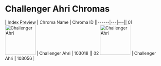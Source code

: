 # Challenger Ahri Chromas

| Index  Preview | Chroma Name | Chroma ID ||------|---|---|| 01  <img src='https://raw.communitydragon.org/latest/plugins/rcp-be-lol-game-data/global/default/v1/champion-chroma-images/103/103018.png' alt='Challenger Ahri' width='100'> | Challenger Ahri | 103018 || 02  <img src='https://raw.communitydragon.org/latest/plugins/rcp-be-lol-game-data/global/default/v1/champion-chroma-images/103/103056.png' alt='Challenger Ahri' width='100'> | Challenger Ahri | 103056 |